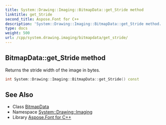 ```yaml
---
title: System::Drawing::Imaging::BitmapData::get_Stride method
linktitle: get_Stride
second_title: Aspose.Font for C++
description: 'System::Drawing::Imaging::BitmapData::get_Stride method. Returns the stride width of the image in bytes in C++.'
type: docs
weight: 500
url: /cpp/system.drawing.imaging/bitmapdata/get_stride/
---
```

## BitmapData::get_Stride method


Returns the stride width of the image in bytes.

```cpp
int System::Drawing::Imaging::BitmapData::get_Stride() const
```

## See Also

* Class [BitmapData](../)
* Namespace [System::Drawing::Imaging](../../)
* Library [Aspose.Font for C++](../../../)
